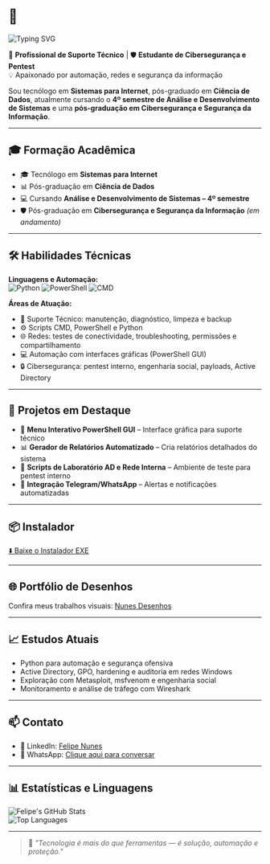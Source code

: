# 👋 
![Typing SVG](https://readme-typing-svg.herokuapp.com?font=Fira+Code&size=40&duration=3000&color=00BFFF&lines=Olá,+sou+Felipe+Nunes)

🔧 **Profissional de Suporte Técnico** | 🛡️ **Estudante de Cibersegurança e Pentest**  
💡 Apaixonado por automação, redes e segurança da informação  

Sou tecnólogo em **Sistemas para Internet**, pós-graduado em **Ciência de Dados**, atualmente cursando o **4º semestre de Análise e Desenvolvimento de Sistemas** e uma **pós-graduação em Cibersegurança e Segurança da Informação**.

---

## 🎓 Formação Acadêmica
- 🎓 Tecnólogo em **Sistemas para Internet**  
- 📊 Pós-graduação em **Ciência de Dados**  
- 💻 Cursando **Análise e Desenvolvimento de Sistemas – 4º semestre**  
- 🛡️ Pós-graduação em **Cibersegurança e Segurança da Informação** *(em andamento)*  

---

## 🛠️ Habilidades Técnicas

**Linguagens e Automação:**  
![Python](https://img.shields.io/badge/Python-3776AB?style=for-the-badge&logo=python&logoColor=white)
![PowerShell](https://img.shields.io/badge/PowerShell-0078D7?style=for-the-badge&logo=powershell&logoColor=white)
![CMD](https://img.shields.io/badge/CMD-000000?style=for-the-badge&logo=windows&logoColor=white)

**Áreas de Atuação:**  
- 📂 Suporte Técnico: manutenção, diagnóstico, limpeza e backup  
- ⚙️ Scripts CMD, PowerShell e Python  
- 🌐 Redes: testes de conectividade, troubleshooting, permissões e compartilhamento  
- 💻 Automação com interfaces gráficas (PowerShell GUI)  
- 🔒 Cibersegurança: pentest interno, engenharia social, payloads, Active Directory  

---

## 🚀 Projetos em Destaque
- 🧰 **Menu Interativo PowerShell GUI** – Interface gráfica para suporte técnico  
- 📊 **Gerador de Relatórios Automatizado** – Cria relatórios detalhados do sistema  
- 🧪 **Scripts de Laboratório AD e Rede Interna** – Ambiente de teste para pentest interno  
- 💬 **Integração Telegram/WhatsApp** – Alertas e notificações automatizadas  

---

## 📦 Instalador
[⬇️ Baixe o Instalador EXE](https://github.com/Felipenu21/painel-suporte-tecnico3/releases/latest/download/instalador_nunes.exe)

---

## 🌐 Portfólio de Desenhos  
Confira meus trabalhos visuais: [Nunes Desenhos](https://felipenu21.github.io/nunes-desenhos/)

---

## 📈 Estudos Atuais
- Python para automação e segurança ofensiva  
- Active Directory, GPO, hardening e auditoria em redes Windows  
- Exploração com Metasploit, msfvenom e engenharia social  
- Monitoramento e análise de tráfego com Wireshark  

---

## 📫 Contato
- 🔗 LinkedIn: [Felipe Nunes](https://www.linkedin.com/in/felipe-nunes-222a58304/)  
- 📱 WhatsApp: [Clique aqui para conversar](https://wa.me/5511994444752)

---

## 📊 Estatísticas e Linguagens

![Felipe's GitHub Stats](https://github-readme-stats.vercel.app/api?username=Felipenu21&show_icons=true&theme=tokyonight)  
![Top Languages](https://github-readme-stats.vercel.app/api/top-langs/?username=Felipenu21&layout=compact&theme=tokyonight)

---

> 🎯 *"Tecnologia é mais do que ferramentas — é solução, automação e proteção."*
